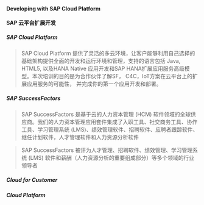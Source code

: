 #### Developing with SAP Cloud Platform

**SAP 云平台扩展开发**

##### SAP Cloud Platform

>SAP Cloud Platform 提供了灵活的多云环境，让客户能够利用自己选择的基础架构提供全面的开发和运行环境和管理，支持的语言包括 Java, HTML5, 以及HANA Native 应用开发和SAP HANA扩展应用服务高级模型。本次培训的目的是为合作伙伴了解SF， C4C，IoT方案在云平台上的扩展应用服务的可能性， 并完成你的第一个应用开发和部署。

##### SAP SuccessFactors

>SAP SuccessFactors 是基于云的人力资本管理 (HCM) 软件领域的全球供应商。我们的人力资本管理应用套件集成了入职工具、社交商务工具、协作工具、学习管理系统 (LMS)、绩效管理软件、招聘软件、应聘者跟踪软件、继任计划软件，人才管理软件和人力资源分析软件

>SAP SuccessFactors 被评为人才管理、招聘软件、绩效管理、学习管理系统 (LMS) 软件和薪酬（人力资源分析的重要组成部分）等多个领域的行业领导者



##### Cloud for Customer


##### Cloud Platform
 

